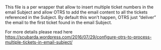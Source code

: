 This file is a per wrapper that allow to insert multiple ticket numbers in the email Subject and allow OTRS to add the email content to all the tickets referenced in the Subject. By default this won’t happen, OTRS just “deliver” the email to the first ticket found in the email Subject.

For more details please read here
https://scubarda.wordpress.com/2016/07/29/configure-otrs-to-process-multiple-tickets-in-email-subject/
